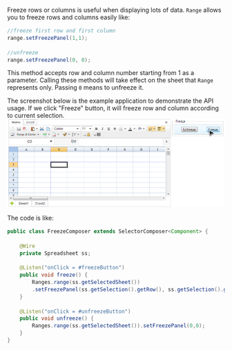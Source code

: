 Freeze rows or columns is useful when displaying lots of data. `Range`
allows you to freeze rows and columns easily like:

``` java
//freeze first row and first column
range.setFreezePanel(1,1);

//unfreeze
range.setFreezePanel(0, 0);
```

This method accepts row and column number starting from 1 as a
parameter. Calling these methods will take effect on the sheet that
`Range` represents only. Passing `0` means to unfreeze it.

The screenshot below is the example application to demonstrate the API
usage. If we click "Freeze" button, it will freeze row and column
according to current selection. ![ center](/assets/images/dev-ref/zss-essentials-freeze.png
" center")

The code is like:

``` java
public class FreezeComposer extends SelectorComposer<Component> {

    @Wire
    private Spreadsheet ss;

    @Listen("onClick = #freezeButton")
    public void freeze() {
        Ranges.range(ss.getSelectedSheet())
        .setFreezePanel(ss.getSelection().getRow(), ss.getSelection().getColumn());
    }
    
    @Listen("onClick = #unfreezeButton")
    public void unfreeze() {
        Ranges.range(ss.getSelectedSheet()).setFreezePanel(0,0);
    }
}
```
